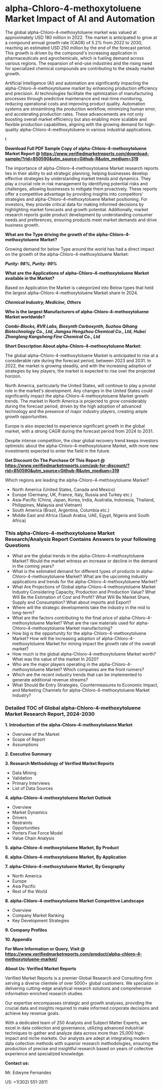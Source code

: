 <meta name="title" content="Global alpha-Chloro-4-methoxytoluene Market Impact of AI and Automation"><meta name="description" content="The global alpha-Chloro-4-methoxytoluene market was valued at approximately USD 180 million in 2022. The market is anticipated to grow at a compound annual growth rate"><meta name="title" content="alpha-Chloro-4-methoxytoluene Market Size, Share, Scope, Trends, Growth, Opportunities, Analysis, Forecast"><h1>alpha-Chloro-4-methoxytoluene Market Impact of AI and Automation</h1><p>The global alpha-Chloro-4-methoxytoluene market was valued at approximately USD 180 million in 2022. The market is anticipated to grow at a compound annual growth rate (CAGR) of 5.2% from 2022 to 2030, reaching an estimated USD 250 million by the end of the forecast period. This growth is driven by the compound's increasing application in pharmaceuticals and agrochemicals, which is fueling demand across various regions. The expansion of end-use industries and the rising need for specialized chemical compounds are contributing to the steady market growth.</p><p>Artificial Intelligence (AI) and automation are significantly impacting the alpha-Chloro-4-methoxytoluene market by enhancing production efficiency and precision. AI technologies facilitate the optimization of manufacturing processes through predictive maintenance and real-time monitoring, reducing operational costs and improving product quality. Automation systems are streamlining the production workflow, minimizing human error, and accelerating production rates. These advancements are not only boosting overall market efficiency but also enabling more scalable and flexible production capabilities, aligning with the growing demand for high-quality alpha-Chloro-4-methoxytoluene in various industrial applications.</p>t</p><p id="" class=""><strong>Download Full PDF Sample Copy of alpha-Chloro-4-methoxytoluene Market Report @ <a href="https://www.verifiedmarketreports.com/download-sample/?rid=850590&utm_source=Github-R&utm_medium=319" target="_blank">https://www.verifiedmarketreports.com/download-sample/?rid=850590&utm_source=Github-R&utm_medium=319</a></strong></p><p>The importance of&nbsp;alpha-Chloro-4-methoxytoluene Market research reports lies in their ability to aid strategic planning, helping businesses develop effective strategies by understanding market trends and dynamics. They play a crucial role in risk management by identifying potential risks and challenges, allowing businesses to mitigate them proactively. These reports offer a competitive advantage by providing insights into competitors' strategies and alpha-Chloro-4-methoxytoluene Market positioning. For investors, they provide critical data for making informed decisions by highlighting market forecasts and growth potential. Additionally, market research reports guide product development by understanding consumer needs and preferences, ensuring products meet market demands and drive business growth.</p><p><strong>What are the&nbsp;Type driving the growth of the alpha-Chloro-4-methoxytoluene Market?</strong></p><p id="" class="">Growing demand for below Type around the world has had a direct impact on the growth of the alpha-Chloro-4-methoxytoluene Market:</p><em><strong>Purity: 98%, Purity: 99%</strong></em></p><strong>What are the&nbsp;Applications&nbsp;of alpha-Chloro-4-methoxytoluene Market available in the Market?</strong></p><p id="" class="">Based on Application the Market is categorized into Below types that held the largest alpha-Chloro-4-methoxytoluene Market share In 2024.</p><em><strong>Chemical Industry, Medicine, Others</strong></em></p><strong>Who is the largest Manufacturers of alpha-Chloro-4-methoxytoluene Market worldwide?</strong></p><p><em><strong>Combi-Blocks, RVR Labs, Biosynth Carbosynth, Suzhou Qihang Biotechnology Co., Ltd, Jiangsu Hengzhou Chemical Co., Ltd, Hubei Zhonglong Kangsheng Fine Chemical Co., Ltd</strong></em></p><p id="" class=""><strong>Short Description About alpha-Chloro-4-methoxytoluene Market:</strong></p><p>The global alpha-Chloro-4-methoxytoluene Market is anticipated to rise at a considerable rate during the forecast period, between 2023 and 2031. In 2022, the market is growing steadily, and with the increasing adoption of strategies by key players, the market is expected to rise over the projected horizon.</p><p>North America, particularly the United States, will continue to play a pivotal role in the market's development. Any changes in the United States could significantly impact the alpha-Chloro-4-methoxytoluene Market growth trends. The market in North America is projected to grow considerably during the forecast period, driven by the high adoption of advanced technology and the presence of major industry players, creating ample growth opportunities.</p><p>Europe is also expected to experience significant growth in the global market, with a strong CAGR during the forecast period from 2024 to 2031.</p><p>Despite intense competition, the clear global recovery trend keeps investors optimistic about the alpha-Chloro-4-methoxytoluene Market, with more new investments expected to enter the field in the future.</p><p id="" class=""><strong>Get Discount On The Purchase Of This Report @ <a href="https://www.verifiedmarketreports.com/ask-for-discount/?rid=850590&utm_source=Github-R&utm_medium=319" target="_blank">https://www.verifiedmarketreports.com/ask-for-discount/?rid=850590&utm_source=Github-R&utm_medium=319</a></strong></p>Which regions are leading the alpha-Chloro-4-methoxytoluene Market?</p><ul><li>North America (United States, Canada and Mexico)</li><li>Europe (Germany, UK, France, Italy, Russia and Turkey etc.)</li><li>Asia-Pacific (China, Japan, Korea, India, Australia, Indonesia, Thailand, Philippines, Malaysia and Vietnam)</li><li>South America (Brazil, Argentina, Columbia etc.)</li><li>Middle East and Africa (Saudi Arabia, UAE, Egypt, Nigeria and South Africa)</li></ul><h3 id="" class="">This alpha-Chloro-4-methoxytoluene Market Research/Analysis Report Contains Answers to your following Questions</h3><ul><li>What are the global trends in the alpha-Chloro-4-methoxytoluene Market? Would the market witness an increase or decline in the demand in the coming years?</li><li>What is the estimated demand for different types of products in alpha-Chloro-4-methoxytoluene Market? What are the upcoming industry applications and trends for the alpha-Chloro-4-methoxytoluene Market?</li><li>What Are Projections of Global alpha-Chloro-4-methoxytoluene Market Industry Considering Capacity, Production and Production Value? What Will Be the Estimation of Cost and Profit? What Will Be Market Share, Supply and Consumption? What about imports and Export?</li><li>Where will the strategic developments take the industry in the mid to long-term?</li><li>What are the factors contributing to the final price of alpha-Chloro-4-methoxytoluene Market? What are the raw materials used for alpha-Chloro-4-methoxytoluene Market manufacturing?</li><li>How big is the opportunity for the alpha-Chloro-4-methoxytoluene Market? How will the increasing adoption of alpha-Chloro-4-methoxytoluene Market for mining impact the growth rate of the overall market?</li><li>How much is the global alpha-Chloro-4-methoxytoluene Market worth? What was the value of the market In 2020?</li><li>Who are the major players operating in the alpha-Chloro-4-methoxytoluene Market? Which companies are the front runners?</li><li>Which are the recent industry trends that can be implemented to generate additional revenue streams?</li><li>What Should Be Entry Strategies, Countermeasures to Economic Impact, and Marketing Channels for alpha-Chloro-4-methoxytoluene Market Industry?</li></ul><h3 id="" class="">Detailed TOC of Global alpha-Chloro-4-methoxytoluene Market Research Report, 2024-2030</h3><p id="" class=""><strong>1. Introduction of the alpha-Chloro-4-methoxytoluene Market</strong></p><ul><li>Overview of the Market</li><li>Scope of Report</li><li>Assumptions</li></ul><p id="" class=""><strong>2. Executive Summary</strong></p><p id="" class=""><strong>3. Research Methodology of Verified Market Reports</strong></p><ul><li>Data Mining</li><li>Validation</li><li>Primary Interviews</li><li>List of Data Sources</li></ul><p id="" class=""><strong>4. alpha-Chloro-4-methoxytoluene Market Outlook</strong></p><ul><li>Overview</li><li>Market Dynamics</li><li>Drivers</li><li>Restraints</li><li>Opportunities</li><li>Porters Five Force Model</li><li>Value Chain Analysis</li></ul><p id="" class=""><strong>5. alpha-Chloro-4-methoxytoluene Market, By Product</strong></p><p id="" class=""><strong>6. alpha-Chloro-4-methoxytoluene Market, By Application</strong></p><p id="" class=""><strong>7. alpha-Chloro-4-methoxytoluene Market, By Geography</strong></p><ul><li>North America</li><li>Europe</li><li>Asia Pacific</li><li>Rest of the World</li></ul><p id="" class=""><strong>8. alpha-Chloro-4-methoxytoluene Market Competitive Landscape</strong></p><ul><li>Overview</li><li>Company Market Ranking</li><li>Key Development Strategies</li></ul><p id="" class=""><strong>9. Company Profiles</strong></p><p id="" class=""><strong>10. Appendix</strong></p><p id="" class=""><strong>For More Information or Query, Visit @ <a href="https://www.verifiedmarketreports.com/product/alpha-chloro-4-methoxytoluene-market/" target="_blank">https://www.verifiedmarketreports.com/product/alpha-chloro-4-methoxytoluene-market/</a></strong></p><p id="" class=""><strong>About Us: Verified Market Reports</strong></p><p id="" class="">Verified Market Reports is a premier Global Research and Consulting firm serving a diverse clientele of over 5000+ global customers. We specialize in delivering cutting-edge analytical research solutions and comprehensive information-enriched research studies.</p><p id="" class="">Our expertise encompasses strategic and growth analyses, providing the crucial data and insights required to make informed corporate decisions and achieve key revenue goals.</p><p id="" class="">With a dedicated team of 250 Analysts and Subject Matter Experts, we excel in data collection and governance, utilizing advanced industrial techniques to gather and analyze data across more than 25,000 high-impact and niche markets. Our analysts are adept at integrating modern data collection methods with superior research methodologies, ensuring the production of precise and insightful research based on years of collective experience and specialized knowledge.</p><p id="" class=""><strong>Contact us:</strong></p><p id="" class="">Mr. Edwyne Fernandes</p><p id="" class="">US: +1(302) 551-2611</p>